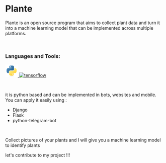 # Plante

Plante is an open source program that aims to collect plant data and turn it into a machine learning model that can be implemented across multiple platforms.

<br>

<h3 align="left">Languages and Tools:</h3>
<p align="left"> <a href="https://www.python.org" target="_blank" rel="noreferrer"> <img src="https://raw.githubusercontent.com/devicons/devicon/master/icons/python/python-original.svg" alt="python" width="40" height="40"/> </a> <a href="https://www.tensorflow.org" target="_blank" rel="noreferrer"> <img src="https://www.vectorlogo.zone/logos/tensorflow/tensorflow-icon.svg" alt="tensorflow" width="40" height="40"/> </a> </p>
<br>

 it is python based and can be implemented in bots, websites and mobile. You can apply it easily using :
 - Django
 - Flask
 - python-telegram-bot

<br>

 Collect pictures of your plants and I will give you a machine learning model to identify plants

let's contribute to my project !!!
